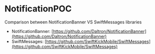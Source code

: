 # NotificationPOC
Comparison between NotificationBanner VS SwiftMessages libraries
* NotificationBanner: [https://github.com/Daltron/NotificationBanner](https://github.com/Daltron/NotificationBanner)
* SwiftMessages: [https://github.com/SwiftKickMobile/SwiftMessages](https://github.com/SwiftKickMobile/SwiftMessages)
